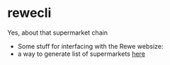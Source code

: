 # rewecli

Yes, about that supermarket chain

- Some stuff for interfacing with the Rewe websize:
- a way to generate list of supermarkets <a href="rewe.rileysoft.de#db">here</a>
